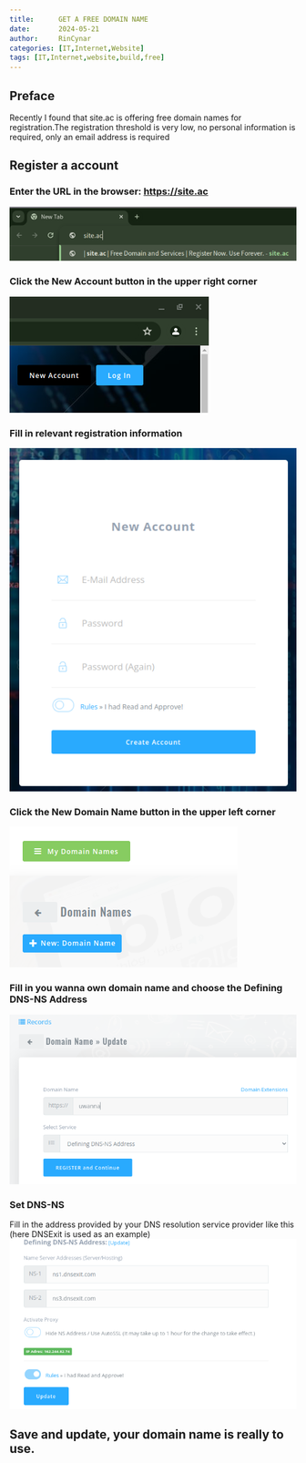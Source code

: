 ```yaml
---
title:      GET A FREE DOMAIN NAME
date:       2024-05-21
author:     RinCynar
categories: [IT,Internet,Website]
tags: [IT,Internet,website,build,free]
---
```

## Preface
Recently I found that site.ac is offering free domain names for registration.The registration threshold is very low, no personal information is required, only an email address is required

## Register a account
### Enter the URL in the browser: https://site.ac
<img src="/assets/img/image/image@20240521gafdn00.png" alt="Examp1e" />

### Click the New Account button in the upper right corner
<img src="/assets/img/image/image@20240521gafdn01.png" alt="Examp1e" />

### Fill in relevant registration information
<img src="/assets/img/image/image@20240521gafdn02.png" alt="Examp1e" />

### Click the New Domain Name button in the upper left corner
<img src="/assets/img/image/image@20240521gafdn03.png" alt="Examp1e" />

### Fill in you wanna own domain name and choose the Defining DNS-NS Address
<img src="/assets/img/image/image@20240521gafdn04.png" alt="Examp1e" />

### Set DNS-NS
Fill in the address provided by your DNS resolution service provider like this (here DNSExit is used as an example)
<img src="/assets/img/image/image@20240521gafdn05.png" alt="Examp1e" />

## Save and update, your domain name is really to use.